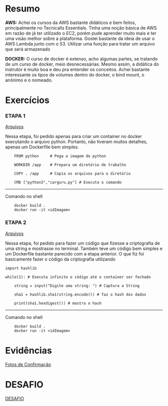 # Resumo

**AWS:** Achei os cursos da AWS bastante didáticos e bem feitos, principalmente no Tecnicalls Essentials. Tinha uma noção básica de AWS em razão de já ter utilizado o EC2, porém pude aprender muito mais e ter uma visão melhor sobre a plataforma. Gostei bastante da ideia de usar o AWS Lambda junto com o S3. Utilizar uma função para tratar um arquivo que será armazenado

**DOCKER:** O curso de docker é extenso, acho algumas partes, se tratando de um curso de docker, meio desnecessárias. Mesmo assim, a didática do instrutor é muito boa e deu pra entender os conceitos. Achei bastante interessante os tipos de volumes dentro do docker, o bind mount, o anônimo e o nomeado.


# Exercícios


### ETAPA 1

[Arquivos](./Exercicios/etapa1/)

Nessa etapa, foi pedido apenas para criar um container no docker executando o arquivo python. Portanto, não tiveram muitos detalhes, apenas um Dockerfile bem simples.

```
    FROM python     # Pega a imagem do python 

    WORKDIR /app    # Prepara um diretório de trabalho

    COPY . /app     # Copia os arquivos para o diretório 

    CMD ["python3","carguru.py"] # Executa o comando

```

---

Comando no shell

```
    docker build .
    docker run -it <idImagem>

```

### ETAPA 2

[Arquivos](./Exercicios/etapa2/)

Nessa etapa, foi pedido para fazer um código que fizesse a criptografia de uma string e mostrasse no terminal. Também teve um código bem simples e um Dockerfile bastante parecido com a etapa anterior. O que fiz foi basicamente fazer o código da criptografia utilizando


```
import hashlib

while(1): # Executa infinito o código até o container ser fechado

    string = input("Digite uma string: ") # Captura a String

    sha1 = hashlib.sha1(string.encode()) # faz o hash dos dados

    print(sha1.hexdigest()) # mostra o hash

```

---

Comando no shell

```
    docker build .
    docker run -it <idImagem>

```


# Evidências

[Fotos de Confirmação](./Evidencias)



# DESAFIO

[DESAFIO](./Desafio)